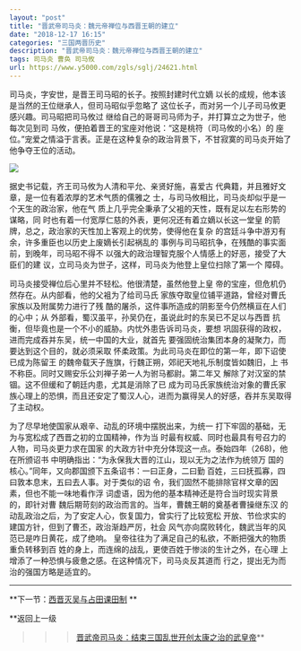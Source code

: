 ```yaml
---
layout: "post"
title: "晋武帝司马炎：魏元帝禅位与西晋王朝的建立"
date: "2018-12-17 16:15"
categories: "三国两晋历史"
description: "晋武帝司马炎：魏元帝禅位与西晋王朝的建立"
tags: 司马炎 曹奂 司马攸
url: https://www.y5000.com/zgls/sglj/24621.html
---
```






司马炎，字安世，是晋王司马昭的长子。按照封建时代立嫡 以长的成规，他本该是当然的王位继承人，但司马昭似乎忽略了
这位长子，而对另一个儿子司马攸更感兴趣。司马昭把司马攸过 继给自己的哥哥司马师为子，并打算立之为世子，他每次见到司
马攸，便拍着晋王的宝座对他说：“这是桃符（司马攸的小名）的 座位。”宠爱之情溢于言表。正是在这种复杂的政治背景下，不甘寂寞的司马炎开始了他争夺王位的活动。

![](https://img.y5000.com/uploads/allimg/170803/12-1FP3111Q94B.jpg)

据史书记载，齐王司马攸为人清和平允、亲贤好施，喜爱古 代典籍，并且雅好文章，是一位有着浓厚的艺术气质的儒雅之
士，与司马攸相比，司马炎却似乎是一个天生的政治家，他在气 质上几乎完全秉承了父袓的天性，既有足以左右形势的谋略，同
时也有着一付宽厚仁慈的外表，更何况还有着立嫡以长这一堂皇 的箭牌，总之，政治家的天性加上客观上的优势，使得他在复杂
的宫廷斗争中游刃有余，许多重臣也以历史上废嫡长引起祸乱的 事例与司马昭抗争，在残酷的事实面前，到晚年，司马昭不得不
以强大的政治理智克服个人情感上的好恶，接受了大臣们的建 议，立司马炎为世子，这样，司马炎为他登上皇位扫除了第一个 障碍。

司马炎接受禅位后心里并不轻松。他很清楚，虽然他登上皇 帝的宝座，但危机仍然存在。从内部看，他的父袓为了给司马氏
家族夺取皇位铺平道路，曾经对曹氏家族以及附属势力进行了残 酷的屠杀，这件事所造成的阴影至今仍然横亘在人们的心中；从
外部看，蜀汉虽平，孙吴仍在，虽说此时的东吴已不足以与西晋 抗衡，但毕竟也是一个不小的威胁。内忧外患告诉司马炎，要想
巩固获得的政权，进而完成吞并东吴，统一中国的大业，就首先 要强固统治集团本身的凝聚力，而要达到这个目的，就必须采取
怀柔政策。为此司马炎在即位的第一年，即下诏使已成为陈留王 的魏帝载天子旌旗，行魏正朔，郊祀天地礼乐制度皆如魏旧，上
书不称臣。同时又赐安乐公刘禅子弟一人为驸马都尉。第二年又 解除了对汉室的禁锢。这不但缓和了朝廷内患，尤其是消除了已
成为司马氏家族统治对象的曹氏家族心理上的恐惧，而且还安定了蜀汉人心，进而为赢得吴人的好感，吞并东吴取得了主动权。

为了尽早地使国家从艰辛、动乱的环境中摆脱出来，为统一 打下牢固的基础，无为与宽松成了西晋之初的立国精神，作为当
时最有权威、同时也最具有号召力的人物，司马炎更力求在国家 的大政方针中充分体现这一点。泰始四年（268)，他在所颁诏书
中明确指出：“为永保我大晋的江山，现以无为之法作为统领万 国的核心。”同年，又向郡国颁下五条诏书：一曰正身，二曰勤
百姓，三曰抚孤寡，四曰敦本息末，五曰去人事。对于类似的诏 令，我们固然不能排除官样文章的因素，但也不能一味地看作浮
词虚语，因为他的基本精神还是符合当时现实背景的，即针对曹 魏后期苛刻的政治而言的。当年，曹魏王朝的奠基者曹操继东汉
的动乱政治之后，为了安定人心，恢复国力，曾实行了比较宽松 开放、节俭求实的建国方针，但到了曹丕，政治渐趋严厉，社会
风气亦向腐败转化，魏武当年的风范已是咋日黄花，成了绝响。 皇帝往往为了满足自己的私欲，不断把强大的物质重负转移到百
姓的身上，而连绵的战乱，更使百姓于惨淡的生计之外，在心理 上增添了一种恐惧与疲惫之感。在这种情况下，司马炎反其道而 行之，提出无为而治的强国方略是适宜的。

* * *

**下一节：[西晋灭吴与占田课田制](https://www.y5000.com/zgls/sglj/24622.html) **

**返回上一级
>>>[晋武帝司马炎：结束三国乱世开创太康之治的武皇帝](https://www.y5000.com/zgls/sglj/24624.html)**
